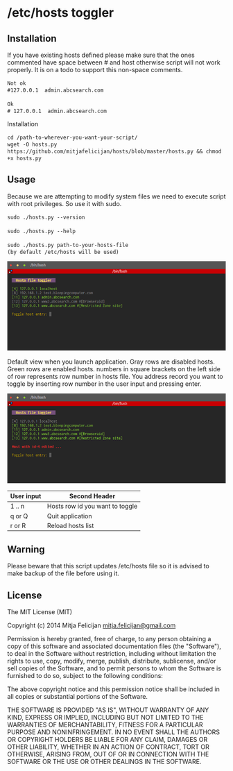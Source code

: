 # /etc/hosts toggler

## Installation

If you have existing hosts defined please make sure that the ones commented have 
space between # and host otherwise script will not work properly. It is on a todo to
support this non-space comments.
	
	Not ok
	#127.0.0.1  admin.abcsearch.com

	Ok
	# 127.0.0.1  admin.abcsearch.com

Installation 
	
	cd /path-to-wherever-you-want-your-script/
	wget -O hosts.py https://github.com/mitjafelicijan/hosts/blob/master/hosts.py && chmod +x hosts.py

## Usage

Because we are attempting to modify system files we need to execute script with root
privileges. So use it with sudo.

	sudo ./hosts.py --version

	sudo ./hosts.py --help

	sudo ./hosts.py path-to-your-hosts-file
	(by default /etc/hosts will be used)

![alt text](screenshoots/window.png)

Default view when you launch application. Gray rows are disabled hosts. Green rows
are enabled hosts. numbers in square brackets on the left side of row represents row
number in hosts file. You address record you want to toggle by inserting row number in 
the user input and pressing enter.

![alt text](screenshoots/window-disabled.png)

| User input  | Second Header                   |
| ----------- | ------------------------------- |
| 1 .. n      | Hosts row id you want to toggle |
| q or Q      | Quit application                |
| r or R      | Reload hosts list               |

## Warning

Please beware that this script updates /etc/hosts file so it is advised
to make backup of the file before using it.

## License

The MIT License (MIT)

Copyright (c) 2014 Mitja Felicijan <mitja.felicijan@gmail.com>

Permission is hereby granted, free of charge, to any person obtaining a copy
of this software and associated documentation files (the "Software"), to deal
in the Software without restriction, including without limitation the rights
to use, copy, modify, merge, publish, distribute, sublicense, and/or sell
copies of the Software, and to permit persons to whom the Software is
furnished to do so, subject to the following conditions:

The above copyright notice and this permission notice shall be included in
all copies or substantial portions of the Software.

THE SOFTWARE IS PROVIDED "AS IS", WITHOUT WARRANTY OF ANY KIND, EXPRESS OR
IMPLIED, INCLUDING BUT NOT LIMITED TO THE WARRANTIES OF MERCHANTABILITY,
FITNESS FOR A PARTICULAR PURPOSE AND NONINFRINGEMENT. IN NO EVENT SHALL THE
AUTHORS OR COPYRIGHT HOLDERS BE LIABLE FOR ANY CLAIM, DAMAGES OR OTHER
LIABILITY, WHETHER IN AN ACTION OF CONTRACT, TORT OR OTHERWISE, ARISING FROM,
OUT OF OR IN CONNECTION WITH THE SOFTWARE OR THE USE OR OTHER DEALINGS IN
THE SOFTWARE.